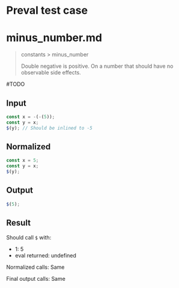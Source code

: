 # Preval test case

# minus_number.md

> constants > minus_number
>
> Double negative is positive. On a number that should have no observable side effects.

#TODO

## Input

`````js filename=intro
const x = -(-(5));
const y = x;
$(y); // Should be inlined to -5
`````

## Normalized

`````js filename=intro
const x = 5;
const y = x;
$(y);
`````

## Output

`````js filename=intro
$(5);
`````

## Result

Should call `$` with:
 - 1: 5
 - eval returned: undefined

Normalized calls: Same

Final output calls: Same
